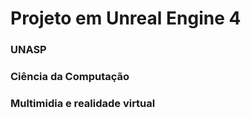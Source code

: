 # Projeto em Unreal Engine 4
### UNASP
### Ciência da Computação
### Multimidia e realidade virtual

